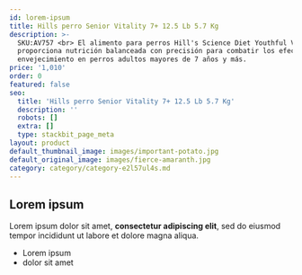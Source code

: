 ```yaml
---
id: lorem-ipsum
title: Hills perro Senior Vitality 7+ 12.5 Lb 5.7 Kg
description: >-
  SKU:AV757 <br> El alimento para perros Hill's Science Diet Youthful Vitality
  proporciona nutrición balanceada con precisión para combatir los efectos del
  envejecimiento en perros adultos mayores de 7 años y más.
price: '1,010'
order: 0
featured: false
seo:
  title: 'Hills perro Senior Vitality 7+ 12.5 Lb 5.7 Kg'
  description: ''
  robots: []
  extra: []
  type: stackbit_page_meta
layout: product
default_thumbnail_image: images/important-potato.jpg
default_original_image: images/fierce-amaranth.jpg
category: category/category-e2l57ul4s.md
---
```

## Lorem ipsum

Lorem ipsum dolor sit amet, **consectetur adipiscing elit**, sed do eiusmod tempor incididunt ut labore et dolore magna aliqua.

- Lorem ipsum
- dolor sit amet